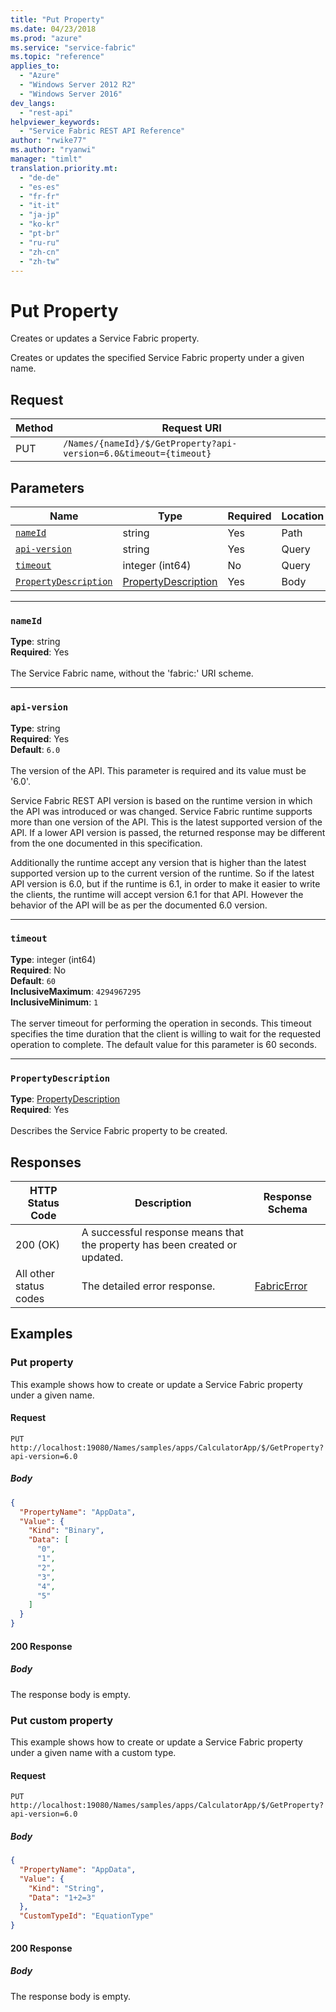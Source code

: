 ```yaml
---
title: "Put Property"
ms.date: 04/23/2018
ms.prod: "azure"
ms.service: "service-fabric"
ms.topic: "reference"
applies_to: 
  - "Azure"
  - "Windows Server 2012 R2"
  - "Windows Server 2016"
dev_langs: 
  - "rest-api"
helpviewer_keywords: 
  - "Service Fabric REST API Reference"
author: "rwike77"
ms.author: "ryanwi"
manager: "timlt"
translation.priority.mt: 
  - "de-de"
  - "es-es"
  - "fr-fr"
  - "it-it"
  - "ja-jp"
  - "ko-kr"
  - "pt-br"
  - "ru-ru"
  - "zh-cn"
  - "zh-tw"
---
```

# Put Property
Creates or updates a Service Fabric property.

Creates or updates the specified Service Fabric property under a given name.

## Request
| Method | Request URI |
| ------ | ----------- |
| PUT | `/Names/{nameId}/$/GetProperty?api-version=6.0&timeout={timeout}` |


## Parameters
| Name | Type | Required | Location |
| --- | --- | --- | --- |
| [`nameId`](#nameid) | string | Yes | Path |
| [`api-version`](#api-version) | string | Yes | Query |
| [`timeout`](#timeout) | integer (int64) | No | Query |
| [`PropertyDescription`](#propertydescription) | [PropertyDescription](sfclient-v62-model-propertydescription.md) | Yes | Body |

____
### `nameId`
__Type__: string <br/>
__Required__: Yes<br/>
<br/>
The Service Fabric name, without the 'fabric:' URI scheme.

____
### `api-version`
__Type__: string <br/>
__Required__: Yes<br/>
__Default__: `6.0` <br/>
<br/>
The version of the API. This parameter is required and its value must be '6.0'.

Service Fabric REST API version is based on the runtime version in which the API was introduced or was changed. Service Fabric runtime supports more than one version of the API. This is the latest supported version of the API. If a lower API version is passed, the returned response may be different from the one documented in this specification.

Additionally the runtime accept any version that is higher than the latest supported version up to the current version of the runtime. So if the latest API version is 6.0, but if the runtime is 6.1, in order to make it easier to write the clients, the runtime will accept version 6.1 for that API. However the behavior of the API will be as per the documented 6.0 version.


____
### `timeout`
__Type__: integer (int64) <br/>
__Required__: No<br/>
__Default__: `60` <br/>
__InclusiveMaximum__: `4294967295` <br/>
__InclusiveMinimum__: `1` <br/>
<br/>
The server timeout for performing the operation in seconds. This timeout specifies the time duration that the client is willing to wait for the requested operation to complete. The default value for this parameter is 60 seconds.

____
### `PropertyDescription`
__Type__: [PropertyDescription](sfclient-v62-model-propertydescription.md) <br/>
__Required__: Yes<br/>
<br/>
Describes the Service Fabric property to be created.

## Responses

| HTTP Status Code | Description | Response Schema |
| --- | --- | --- |
| 200 (OK) | A successful response means that the property has been created or updated.<br/> |  |
| All other status codes | The detailed error response.<br/> | [FabricError](sfclient-v62-model-fabricerror.md) |

## Examples

### Put property

This example shows how to create or update a Service Fabric property under a given name.

#### Request
```
PUT http://localhost:19080/Names/samples/apps/CalculatorApp/$/GetProperty?api-version=6.0
```

##### Body
```json
{
  "PropertyName": "AppData",
  "Value": {
    "Kind": "Binary",
    "Data": [
      "0",
      "1",
      "2",
      "3",
      "4",
      "5"
    ]
  }
}
```

#### 200 Response
##### Body
The response body is empty.
### Put custom property

This example shows how to create or update a Service Fabric property under a given name with a custom type.

#### Request
```
PUT http://localhost:19080/Names/samples/apps/CalculatorApp/$/GetProperty?api-version=6.0
```

##### Body
```json
{
  "PropertyName": "AppData",
  "Value": {
    "Kind": "String",
    "Data": "1+2=3"
  },
  "CustomTypeId": "EquationType"
}
```

#### 200 Response
##### Body
The response body is empty.